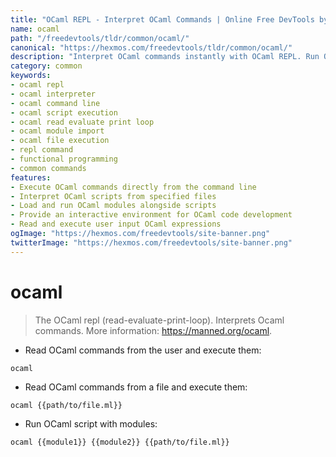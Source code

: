 ```yaml
---
title: "OCaml REPL - Interpret OCaml Commands | Online Free DevTools by Hexmos"
name: ocaml
path: "/freedevtools/tldr/common/ocaml/"
canonical: "https://hexmos.com/freedevtools/tldr/common/ocaml/"
description: "Interpret OCaml commands instantly with OCaml REPL. Run OCaml scripts and evaluate expressions using the command-line interpreter. Free online tool, no registration required."
category: common
keywords:
- ocaml repl
- ocaml interpreter
- ocaml command line
- ocaml script execution
- ocaml read evaluate print loop
- ocaml module import
- ocaml file execution
- repl command
- functional programming
- common commands
features:
- Execute OCaml commands directly from the command line
- Interpret OCaml scripts from specified files
- Load and run OCaml modules alongside scripts
- Provide an interactive environment for OCaml code development
- Read and execute user input OCaml expressions
ogImage: "https://hexmos.com/freedevtools/site-banner.png"
twitterImage: "https://hexmos.com/freedevtools/site-banner.png"
---
```


# ocaml

> The OCaml repl (read-evaluate-print-loop).
> Interprets Ocaml commands.
> More information: <https://manned.org/ocaml>.

- Read OCaml commands from the user and execute them:

`ocaml`

- Read OCaml commands from a file and execute them:

`ocaml {{path/to/file.ml}}`

- Run OCaml script with modules:

`ocaml {{module1}} {{module2}} {{path/to/file.ml}}`
